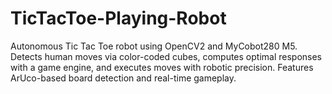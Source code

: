 # TicTacToe-Playing-Robot
Autonomous Tic Tac Toe robot using OpenCV2 and MyCobot280 M5. Detects human moves via color-coded cubes, computes optimal responses with a game engine, and executes moves with robotic precision. Features ArUco-based board detection and real-time gameplay.
